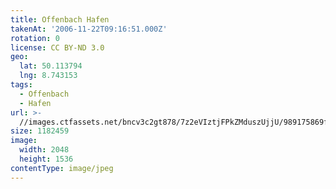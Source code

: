 ```yaml
---
title: Offenbach Hafen
takenAt: '2006-11-22T09:16:51.000Z'
rotation: 0
license: CC BY-ND 3.0
geo:
  lat: 50.113794
  lng: 8.743153
tags:
  - Offenbach
  - Hafen
url: >-
  //images.ctfassets.net/bncv3c2gt878/7z2eVIztjFPkZMduszUjjU/989175869fba69fb4241ab0842c5209e/offenbach-hafen_4544873137_o
size: 1182459
image:
  width: 2048
  height: 1536
contentType: image/jpeg
---
```


